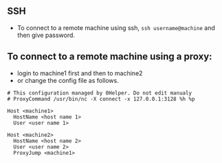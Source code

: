 ## SSH
- To connect to a remote machine using ssh,
`ssh username@machine` and then give password.


## To connect to a remote machine using a proxy:
- login to machine1 first and then to machine2
- or change the config file as follows. 
```
# This configuration managed by 0Helper. Do not edit manualy
# ProxyCommand /usr/bin/nc -X connect -x 127.0.0.1:3128 %h %p

Host <machine1>
  HostName <host name 1>
  User <user name 1>

Host <machine2>
  HostName <host name 2>
  User <user name 2>
  ProxyJump <machine1>
```